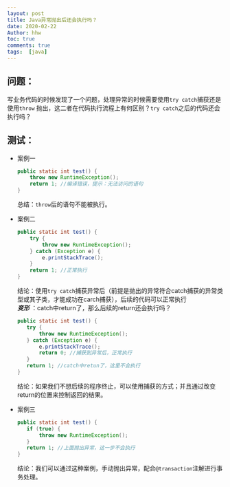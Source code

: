 ```yaml
---
layout: post
title: Java异常抛出后还会执行吗？
date: 2020-02-22
Author: hhw
toc: true
comments: true
tags:  [java]
---
```


## 问题：
写业务代码的时候发现了一个问题，处理异常的时候需要使用`try catch`捕获还是使用`throw` 抛出，这二者在代码执行流程上有何区别？`try catch`之后的代码还会执行吗？
## 测试：
- 案例一

    ```java
    public static int test() {
        throw new RuntimeException();
        return 1; //编译错误，提示：无法访问的语句
    }
    ```
    总结：`throw`后的语句不能被执行。
- 案例二

    ```java
    public static int test() {
        try {
            throw new RuntimeException();
        } catch (Exception e) {
            e.printStackTrace();
        }
        return 1; //正常执行
    }
    ```
    结论：使用`try catch`捕获异常后（前提是抛出的异常符合catch捕获的异常类型或其子类，才能成功在carch捕获），后续的代码可以正常执行<br>
    ***变形*** ：catch中return了，那么后续的return还会执行吗？
     ```java
    public static int test() {
        try {
            throw new RuntimeException();
        } catch (Exception e) {
            e.printStackTrace();
            return 0; //捕获到异常后，正常执行
        }
        return 1; //catch中retun了，这里不会执行
    }
    ```
    结论：如果我们不想后续的程序终止，可以使用捕获的方式；并且通过改变return的位置来控制返回的结果。
- 案例三

    ```java
    public static int test() {
       if (true) {
           throw new RuntimeException();
       }
       return 1; //上面抛出异常，这一步不会执行
    }
    ```
    结论：我们可以通过这种案例，手动抛出异常，配合`@transaction`注解进行事务处理。
